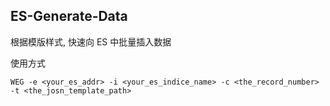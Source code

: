 ## ES-Generate-Data
根据模版样式, 快速向 ES 中批量插入数据

使用方式
```
WEG -e <your_es_addr> -i <your_es_indice_name> -c <the_record_number> -t <the_josn_template_path>
```
